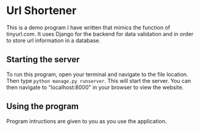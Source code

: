 # Url Shortener

This is a demo program I have written that mimics the function of tinyurl.com. It uses Django for the backend for data validation and in order to store url information in a database.

## Starting the server

To run this program, open your terminal and navigate to the file location. Then type `python manage.py runserver`. This will start the server. You can then navigate to "localhost:8000" in your browser to view the website. 

## Using the program

Program intructions are given to you as you use the application. 
